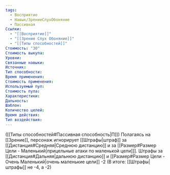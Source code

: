 ```yaml
---
tags:
  - Восприятие
  - Навык/ЗрениеСлухОбоняние
  - Пассивная
Ссылки:
  - "[[Восприятие]]"
  - "[[Зрение Слух Обоняние]]"
  - "[[Типы способностей]]"
Стоимость: "30"
Стоимость выкупа: 
Уровни: 
Связанные навыки:
Источник:
Тип способности:
Время применения:
Стоимость применения:
Используемый пул:
Стоимость пула:
Характеристики:
Дальность:
Шаблон:
Количество целей:
Время действия:
Тип воздействия:
---
```

([[Типы способностей#Пассивная способность|П]]) Полагаясь на [[Зрение]], персонаж игнорирует [[Штрафы|штраф]] за [[Дистанция#Средняя|Среднюю дистанцию]] и за [[Размер#Размер Цели - Маленький|прицельные атаки по маленькой цели]]]. Штрафы за [[Дистанция#Дальняя|дальнюю дистанцию]] и [[Размер#Размер Цели - Очень Маленький|очень маленькие цели]] -2 (В итоге: [[Штрафы|штрафы]] не -4, а -2)